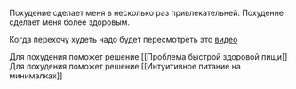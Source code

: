 Похудение сделает меня в несколько раз привлекательней.
Похудение сделает меня более здоровым.

Когда перехочу худеть надо будет пересмотреть это [видео](https://youtu.be/h7tH_sHRugk)

Для похудения поможет решение [[Проблема быстрой здоровой пищи]]
Для похудения поможет решение [[Интуитивное питание на минималках]]